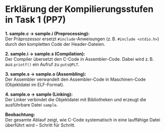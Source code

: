 # Erklärung der Kompilierungsstufen in Task 1 (PP7)

**1. sample.c → sample.i (Preprocessing):**  
Der Präprozessor ersetzt `#include`-Anweisungen (z. B. `#include <stdio.h>`) durch den kompletten Code der Header-Dateien.

**2. sample.i → sample.s (Compilation):**  
Der Compiler übersetzt den C-Code in Assembler-Code. Dabei wird z. B. aus `printf()` ein Aufruf zu `puts@PLT`.

**3. sample.s → sample.o (Assembling):**  
Der Assembler verwandelt den Assembler-Code in Maschinen-Code (Objektdatei im ELF-Format).

**4. sample.o → sample (Linking):**  
Der Linker verbindet die Objektdatei mit Bibliotheken und erzeugt die ausführbare Datei `sample`.

**Beobachtung:**  
Der gesamte Ablauf zeigt, wie C-Code systematisch in eine lauffähige Datei überführt wird – Schritt für Schritt.

